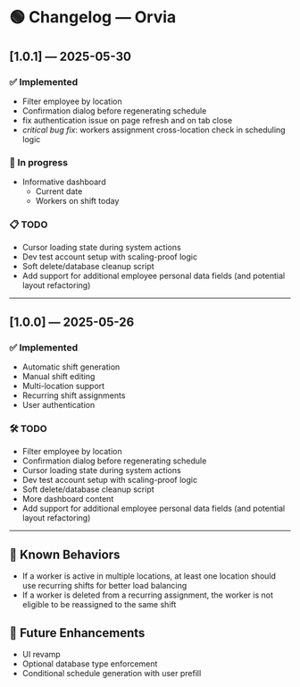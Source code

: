 # 🟢 Changelog — Orvia

## [1.0.1] — 2025-05-30

### ✅ Implemented
- Filter employee by location
- Confirmation dialog before regenerating schedule
- fix authentication issue on page refresh and on tab close
- *critical bug fix*: workers assignment cross-location check in scheduling logic

### 🔧 In progress
- Informative dashboard
    - Current date
    - Workers on shift today

### 📋 TODO
- Cursor loading state during system actions
- Dev test account setup with scaling-proof logic
- Soft delete/database cleanup script
- Add support for additional employee personal data fields (and potential layout refactoring)

---

## [1.0.0] — 2025-05-26

### ✅ Implemented
- Automatic shift generation
- Manual shift editing
- Multi-location support
- Recurring shift assignments
- User authentication

### 🛠️ TODO
- Filter employee by location
- Confirmation dialog before regenerating schedule
- Cursor loading state during system actions
- Dev test account setup with scaling-proof logic
- Soft delete/database cleanup script
- More dashboard content
- Add support for additional employee personal data fields (and potential layout refactoring)


---

## 🧩 Known Behaviors
- If a worker is active in multiple locations, at least one location should use recurring shifts for better load balancing
- If a worker is deleted from a recurring assignment, the worker is not eligible to be reassigned to the same shift

## 📍 Future Enhancements
- UI revamp
- Optional database type enforcement
- Conditional schedule generation with user prefill